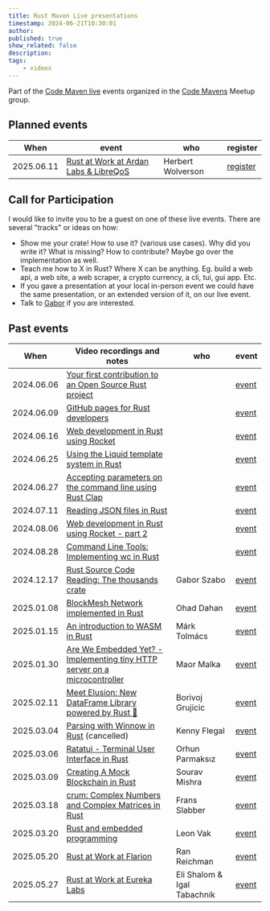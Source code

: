 ```yaml
---
title: Rust Maven Live presentations
timestamp: 2024-06-21T10:30:01
author:
published: true
show_related: false
description:
tags:
    - videos
---
```



Part of the [Code Maven live](https://live.code-maven.com/) events organized in the [Code Mavens](https://www.meetup.com/code-mavens/) Meetup group.

## Planned events

| When       | event                                                                                                                    |  who             | register                                                         |
| ---------- | ------------------------------------------------------------------------------------------------------------------------ | ---------------- | ---------------------------------------------------------------- |
| 2025.06.11 | [Rust at Work at Ardan Labs & LibreQoS](https://rust.code-maven.com/rust-at-work-ardan-labs-libreqosd)                   | Herbert Wolverson | [register](https://www.meetup.com/code-mavens/events/308234298/) |



## Call for Participation

I would like to invite you to be a guest on one of these live events. There are several "tracks" or ideas on how:
* Show me your crate! How to use it? (various use cases). Why did you write it? What is missing? How to contribute? Maybe go over the implementation as well.
* Teach me how to X in Rust? Where X can be anything. Eg. build a web api, a web site, a web scraper, a crypto currency, a cli, tui, gui app. Etc.
* If you gave a presentation at your local in-person event we could have the same presentation, or an extended version of it, on our live event.
* Talk to [Gabor](https://szabgab.com/contact) if you are interested.


## Past events

| When       | Video recordings and notes                                                                                                    |  who | event                                                        |
| ---------- | ----------------------------------------------------------------------------------------------------------------------------- | ---- | ------------------------------------------------------------- |
| 2024.06.06 | [Your first contribution to an Open Source Rust project](/your-first-contribution-to-an-open-source-rust-project)             |  | [event](https://www.meetup.com/code-mavens/events/301156302/) |
| 2024.06.09 | [GitHub pages for Rust developers](/github-pages-for-rust-developers)                                                         |  | [event](https://www.meetup.com/code-mavens/events/301215326/) |
| 2024.06.16 | [Web development in Rust using Rocket](/web-development-in-rust-using-rocket)                                                 |  | [event](https://www.meetup.com/code-mavens/events/301294669/) |
| 2024.06.25 | [Using the Liquid template system in Rust](/using-the-liquid-template-system-in-rust)                                         |  | [event](https://www.meetup.com/code-mavens/events/301487547/) |
| 2024.06.27 | [Accepting parameters on the command line using Rust Clap](/accepting-parameters-on-the-command-line-using-rust-clap)         |  | [event](https://www.meetup.com/code-mavens/events/301506015/) |
| 2024.07.11 | [Reading JSON files in Rust](/reading-json-files-in-rust)                                                                     |  | [event](https://www.meetup.com/code-mavens/events/301636580/) |
| 2024.08.06 | [Web development in Rust using Rocket - part 2](/web-development-in-rust-using-rocket-building-a-job-board)                   |  | [event](https://www.meetup.com/code-mavens/events/301736709/) |
| 2024.08.28 | [Command Line Tools: Implementing wc in Rust](/implementing-wc-in-rust)                                                       |  | [event](https://www.meetup.com/code-mavens/events/302151487/) |
| 2024.12.17 | [Rust Source Code Reading: The thousands crate](/the-thousands-crate)                                                         | Gabor Szabo  | [event](https://www.meetup.com/code-mavens/events/304824684/) |
| 2025.01.08 | [BlockMesh Network implemented in Rust](/block-mesh-network)                                                                  | Ohad Dahan   | [event](https://www.meetup.com/code-mavens/events/304951805/) |
| 2025.01.15 | [An introduction to WASM in Rust](https://rust.code-maven.com/an-introduction-to-wasm-in-rust)                                | Márk Tolmács | [event](https://www.meetup.com/code-mavens/events/305064546/) |
| 2025.01.30 | [Are We Embedded Yet? - Implementing tiny HTTP server on a microcontroller](https://rust.code-maven.com/are-we-embedded-yet)  | Maor Malka   | [event](https://www.meetup.com/code-mavens/events/305382647/) |
| 2025.02.11 | [Meet Elusion: New DataFrame Library powered by Rust 🦀](https://rust.code-maven.com/meet-elusion-mew-dataframe-library)      | Borivoj Grujicic | [event](https://www.meetup.com/code-mavens/events/305513416/) |
| 2025.03.04 | [Parsing with Winnow in Rust](https://rust.code-maven.com/parsing-with-winnow) (cancelled)                                    | Kenny Flegal     | [event](https://www.meetup.com/code-mavens/events/305793122/) |
| 2025.03.06 | [Ratatui - Terminal User Interface in Rust](https://rust.code-maven.com/ratatui-tui-in-rust)                                  | Orhun Parmaksız  | [event](https://www.meetup.com/code-mavens/events/305750365/) |
| 2025.03.09 | [Creating A Mock Blockchain in Rust](https://rust.code-maven.com/creating-a-mock-blockchain-in-rust)                          | Sourav Mishra    | [event](https://www.meetup.com/code-mavens/events/305587087/) |
| 2025.03.18 | [crum: Complex Numbers and Complex Matrices in Rust](https://rust.code-maven.com/crum)                                        | Frans Slabber    | [event](https://www.meetup.com/code-mavens/events/305823397/) |
| 2025.03.20 | [Rust and embedded programming](https://rust.code-maven.com/rust-and-embedded-programming-with-leon-vak)                      | Leon Vak         | [event](https://www.meetup.com/code-mavens/events/306357728/) |
| 2025.05.20 | [Rust at Work at Flarion](https://rust.code-maven.com/rust-at-work-flarion)                                                   | Ran Reichman     | [event](https://www.meetup.com/code-mavens/events/307635734/) |
| 2025.05.27 | [Rust at Work at Eureka Labs](https://rust.code-maven.com/rust-at-work-eureka-labs)                                           | Eli Shalom & Igal Tabachnik | [event](https://www.meetup.com/code-mavens/events/307673680/) |


